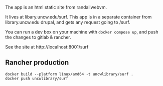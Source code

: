 The app is an html static site from randallwebvm.

It lives at libary.uncw.edu/surf.  This app is in a separate container from library.uncw.edu drupal, and gets any request going to /surf.

You can run a dev box on your machine with `docker compose up`, and push the changes to gitlab & rancher.

See the site at http://localhost:8001/surf

## Rancher production

```
docker build --platform linux/amd64 -t uncwlibrary/surf .
docker push uncwlibrary/surf
```